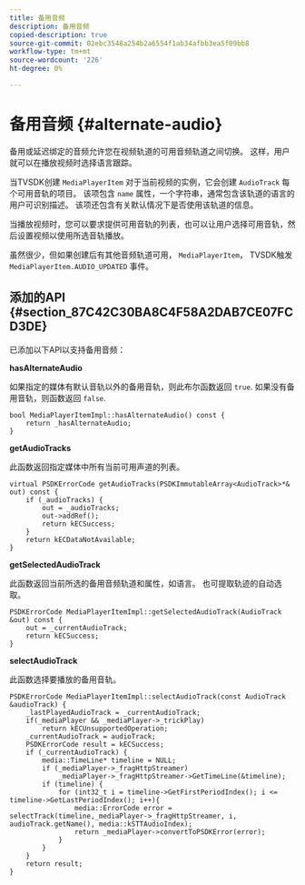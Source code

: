 ```yaml
---
title: 备用音频
description: 备用音频
copied-description: true
source-git-commit: 02ebc3548a254b2a6554f1ab34afbb3ea5f09bb8
workflow-type: tm+mt
source-wordcount: '226'
ht-degree: 0%

---
```


# 备用音频 {#alternate-audio}

备用或延迟绑定的音频允许您在视频轨道的可用音频轨道之间切换。 这样，用户就可以在播放视频时选择语言跟踪。

<!--<a id="section_E4F9DC28A2944BD08B4190A7F98A8365"></a>-->

当TVSDK创建 `MediaPlayerItem` 对于当前视频的实例，它会创建 `AudioTrack` 每个可用音轨的项目。 该项包含 `name` 属性，一个字符串，通常包含该轨道的语言的用户可识别描述。 该项还包含有关默认情况下是否使用该轨道的信息。

当播放视频时，您可以要求提供可用音轨的列表，也可以让用户选择可用音轨，然后设置视频以使用所选音轨播放。

虽然很少，但如果创建后有其他音频轨道可用， `MediaPlayerItem`， TVSDK触发 `MediaPlayerItem.AUDIO_UPDATED` 事件。

## 添加的API {#section_87C42C30BA8C4F58A2DAB7CE07FCD3DE}

已添加以下API以支持备用音频：

**hasAlternateAudio**

如果指定的媒体有默认音轨以外的备用音轨，则此布尔函数返回 `true`. 如果没有备用音轨，则函数返回 `false`.

```
bool MediaPlayerItemImpl::hasAlternateAudio() const { 
    return _hasAlternateAudio; 
}
```

**getAudioTracks**

此函数返回指定媒体中所有当前可用声道的列表。

```
virtual PSDKErrorCode getAudioTracks(PSDKImmutableArray<AudioTrack>*& out) const { 
    if (_audioTracks) { 
        out = _audioTracks; 
        out->addRef(); 
        return kECSuccess; 
    } 
    return kECDataNotAvailable; 
} 
```

**getSelectedAudioTrack**

此函数返回当前所选的备用音频轨道和属性，如语言。 也可提取轨迹的自动选取。

```
PSDKErrorCode MediaPlayerItemImpl::getSelectedAudioTrack(AudioTrack &out) const { 
    out = _currentAudioTrack; 
    return kECSuccess; 
}
```

**selectAudioTrack**

此函数选择要播放的备用音轨。

```
PSDKErrorCode MediaPlayerItemImpl::selectAudioTrack(const AudioTrack &audioTrack) { 
    _lastPlayedAudioTrack = _currentAudioTrack; 
    if(_mediaPlayer && _mediaPlayer->_trickPlay) 
        return kECUnsupportedOperation; 
    _currentAudioTrack = audioTrack; 
    PSDKErrorCode result = kECSuccess; 
    if (_currentAudioTrack) { 
        media::TimeLine* timeline = NULL; 
        if (_mediaPlayer->_fragHttpStreamer) 
            _mediaPlayer->_fragHttpStreamer->GetTimeLine(&timeline); 
        if (timeline) { 
            for (int32_t i = timeline->GetFirstPeriodIndex(); i <= timeline->GetLastPeriodIndex(); i++){ 
                media::ErrorCode error = selectTrack(timeline,_mediaPlayer->_fragHttpStreamer, i, audioTrack.getName(), media::kSTTAudioIndex); 
                return _mediaPlayer->convertToPSDKError(error); 
            } 
        } 
    }   
    return result; 
}
```
